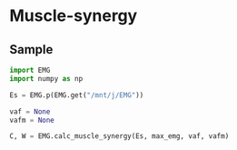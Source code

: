 # Muscle-synergy

## Sample

```py
import EMG
import numpy as np

Es = EMG.p(EMG.get("/mnt/j/EMG"))

vaf = None
vafm = None

C, W = EMG.calc_muscle_synergy(Es, max_emg, vaf, vafm)
```
